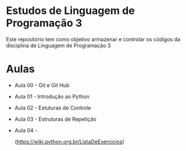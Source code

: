 ﻿# Estudos de Linguagem de Programação 3
Este repositório tem como objetivo armazenar e controlar os códigos da disciplina de Linguagem de Programação 3
# Aulas
- Aula 00 - Git e Git Hub
- Aula 01 - Introdução ao Python
- Aula 02 - Estuturas de Controle
- Aula 03 - Estruturas de Repetição
- Aula 04 - 

  (https://wiki.python.org.br/ListaDeExercicios)
